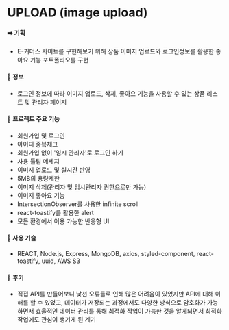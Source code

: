# UPLOAD (image upload)
   #### ➡️ 기획
   - E-커머스 사이트를 구현해보기 위해 상품 이미지 업로드와 로그인정보를 활용한 좋아요 기능 포트폴리오를 구현
   #### 🔗 정보
   - 로그인 정보에 따라 이미지 업로드, 삭제, 좋아요 기능을 사용할 수 있는 상품 리스트 및 관리자 페이지
   #### 🔗 프로젝트 주요 기능
   - 회원가입 및 로그인
   - 아이디 중복체크
   - 회원가입 없이 '임시 관리자'로 로그인 하기
   - 사용 툴팁 메세지
   - 이미지 업로드 및 실시간 반영
   - 5MB의 용량제한
   - 이미지 삭제(관리자 및 임시관리자 권한으로만 가능)
   - 이미지 좋아요 기능
   - IntersectionObserver를 사용한 infinite scroll
   - react-toastify를 활용한 alert
   - 모든 환경에서 이용 가능한 반응형 UI
   #### 🔗 사용 기술
   - REACT, Node.js, Express, MongoDB, axios, styled-component, react-toastify, uuid, AWS S3
   #### 🔗 후기
   - 직접 API를 만들어보니 낯선 오류들로 인해 많은 어려움이 있었지만 API에 대해 이해를 할 수 있었고, 데이터가 저장되는 과정에서도 다양한 방식으로 암호화가 가능하면서 효율적인 데이터 관리를 통해 최적화 작업이 가능한 것을 알게되면서 최적화 작업에도 관심이 생기게 된 계기
